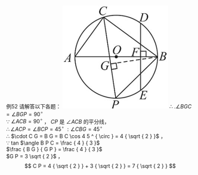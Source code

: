 例52 请解答以下各题：
![](<../../qs_image_DB/专题3-6__圆的综合（27类题型）（解析版）/3148a0b968f262d7cea360bf66f0f51264b9cc160232aeb84d8fd3129a4766ff.jpg>)
∴ $. \angle B G C = \angle B G P = 9 0 ^ { \circ }$   
∵ $\angle A C B = 9 0 ^ { \circ }$ ， $C P$ 是 $\angle A C B$ 的平分线，  
$\therefore \angle A C P = \angle B C P = 4 5 ^ { \circ }$ $: \angle C B G = 4 5 ^ { \circ }$   
∴ $\cdot C G = B G = B C \cos 4 5 ^ { \circ } = 4 { \sqrt { 2 } }$ ，  
∵ tan $\angle B P C = \frac { 4 } { 3 }$   
$\frac { B G } { G P } = \frac { 4 } { 3 }$   
$G P = 3 \sqrt { 2 }$ ，
$$
C P = 4 { \sqrt { 2 } } + 3 { \sqrt { 2 } } = 7 { \sqrt { 2 } }
$$
